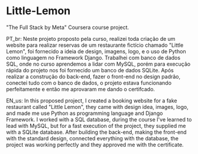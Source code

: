 # Little-Lemon
"The Full Stack by Meta" Coursera course project.

PT_br: Neste projeto proposto pela curso, realizei toda criação de um website para realizar reservas de um restaurante fictício chamado "Little Lemon", foi fornecido a ideia de design, imagens, logo, e o uso de Python como linguagem no Framework Django. Trabalhei com banco de dados SQL, onde no curso aprendemos a lidar com MySQL, porém para execução rápida do projeto nos foi fornecido um banco de dados SQLite. Após realizar a construção do back-end, fazer o front-end no design padrão, conectei tudo com o banco de dados, o projeto estava funcionando perfeitamente e então me aprovaram me dando o certifcado.

EN_us: In this proposed project, I created a booking website for a fake restaurant called "Little Lemon", they came with design idea, images, logo, and made me use Python as programming language and Django Framework. I worked with a SQL database, during the course I've learned to lead with MySQL, but for a fast execution of the project, they supplied me with a SQLite database. After building the back-end, making the front-end with the standard design, connected everything with the database, the project was working perfectly and they approved me with the certificate.
